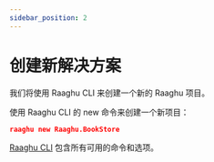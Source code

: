 ```yaml
---
sidebar_position: 2
---
```


# 创建新解决方案
我们将使用 Raaghu CLI 来创建一个新的 Raaghu 项目。

使用 Raaghu CLI 的 new 命令来创建一个新项目：


````json
raaghu new Raaghu.BookStore
````
[Raaghu CLI](./../CLI/CLI.md#new) 包含所有可用的命令和选项。
